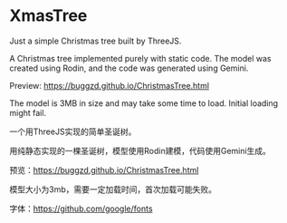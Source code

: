 # XmasTree
Just a simple Christmas tree built by ThreeJS.

A Christmas tree implemented purely with static code. The model was created using Rodin, and the code was generated using Gemini.

Preview: https://buggzd.github.io/ChristmasTree.html

The model is 3MB in size and may take some time to load. Initial loading might fail.

一个用ThreeJS实现的简单圣诞树。

用纯静态实现的一棵圣诞树，模型使用Rodin建模，代码使用Gemini生成。

预览：https://buggzd.github.io/ChristmasTree.html

模型大小为3mb，需要一定加载时间，首次加载可能失败。

字体：https://github.com/google/fonts
